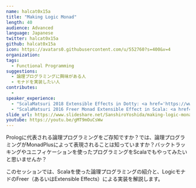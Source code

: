 ```yaml
---
name: halcat0x15a
title: "Making Logic Monad"
length: 40
audience: Advanced
language: Japanese
twitter: halcat0x15a
github: halcat0x15a
icon: https://avatars0.githubusercontent.com/u/552760?s=400&v=4
organization: 
tags:
  - Functional Programming
suggestions:
  - 論理プログラミングに興味がある人
  - モナドを実装したい人
contributes:
  - 
speaker_experience:
  - "ScalaMatsuri 2018 Extensible Effects in Dotty: <a href='https://www.youtube.com/watch?v=QeW8Cka28vs'>https://www.youtube.com/watch?v=QeW8Cka28vs</a>"
  - "ScalaMatsuri 2016 Freer Monad Extensible Effect in Scala: <a href='https://www.youtube.com/watch?v=xXM30PuU_bY'>https://www.youtube.com/watch?v=xXM30PuU_bY</a>"
slide_url: https://www.slideshare.net/SanshiroYoshida/making-logic-monad
youtube: https://youtu.be/gMT9mOuCsWw
---
```

Prologに代表される論理プログラミングをご存知ですか？では、論理プログラミングがMonadPlusによって表現されることは知っていますか？バックトラッキングやユニフィケーションを使ったプログラミングをScalaでもやってみたいと思いませんか？

このセッションでは、Scalaを使った論理プログラミングの紹介と、LogicモナドのFreer（あるいはExtensible Effects）による実装を解説します。
